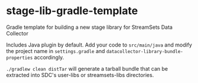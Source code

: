 # stage-lib-gradle-template
Gradle template for building a new stage library for StreamSets Data Collector

Includes Java plugin by default. Add your code to `src/main/java` and modify the project name in `settings.gradle` and
`datacollector-library-bundle-properties` accordingly.

`./gradlew clean distTar` will generate a tarball bundle that can be extracted into SDC's user-libs or streamsets-libs directories.

